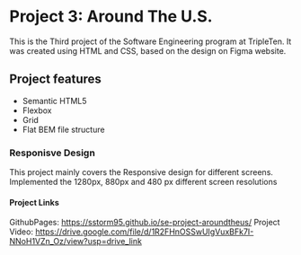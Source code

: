 # Project 3: Around The U.S.

This is the Third project of the Software Engineering program at TripleTen. It was created using HTML and CSS, based on the design on Figma website.

## Project features

- Semantic HTML5
- Flexbox
- Grid
- Flat BEM file structure

### Responisve Design

This project mainly covers the Responsive design for different screens. Implemented the 1280px, 880px and 480 px different screen resolutions

#### Project Links

GithubPages:  https://sstorm95.github.io/se-project-aroundtheus/
Project Video: https://drive.google.com/file/d/1R2FHnOSSwUIgVuxBFk7I-NNoH1VZn_Oz/view?usp=drive_link


